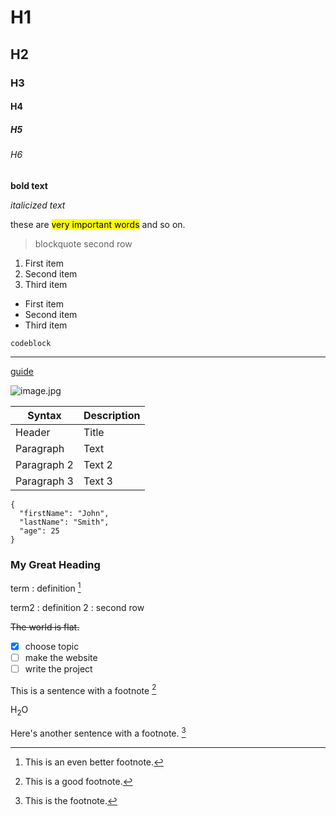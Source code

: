 # H1
## H2
### H3
#### H4
##### H5
###### H6

**bold text**

*italicized text*

these are <mark>very important words</mark> and so on.

> blockquote
> second row

1. First item
2. Second item
3. Third item

- First item
- Second item
- Third item

`codeblock`

---
  
[guide](https://www.markdownguide.org/cheat-sheet/#extended-syntax)

![image.jpg](https://img.shields.io/badge/-WORD-268bd2?style=for-the-badge&logo=microsoftword)

| Syntax | Description |
| ----------- | ----------- |
| Header | Title |
| Paragraph | Text |
| Paragraph 2 | Text 2 |
| Paragraph 3 | Text 3 |

```
{
  "firstName": "John",
  "lastName": "Smith",
  "age": 25
}
```

<canvas id="myChart" style="width:100%;max-width:700px"></canvas>

### My Great Heading

term
: definition [^3]

term2
: definition 2
: second row

~~The world is flat.~~

- [x] choose topic
- [ ] make the website
- [ ] write the project

This is a sentence with a footnote [^2]

H<sub>2</sub>O

Here's another sentence with a footnote. [^1]

[^1]: This is the footnote.
[^2]: This is a good footnote.
[^3]: This is an even better footnote.


<script src="https://cdn.jsdelivr.net/npm/chart.js"></script>

<script>
  const ctx = document.getElementById('myChart');

  new Chart(ctx, {
    type: 'bar',
    data: {
      labels: ['Red', 'Blue', 'Yellow', 'Green', 'Purple', 'Orange'],
      datasets: [{
        label: '# of Votes',
        data: [12, 19, 3, 5, 2, 3],
        borderWidth: 1
      }]
    },
    options: {
      scales: {
        y: {
          beginAtZero: true
        }
      }
    }
  });
</script>

